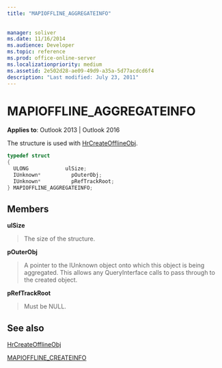 ```yaml
---
title: "MAPIOFFLINE_AGGREGATEINFO"
 
 
manager: soliver
ms.date: 11/16/2014
ms.audience: Developer
ms.topic: reference
ms.prod: office-online-server
ms.localizationpriority: medium
ms.assetid: 2e502d28-ae09-49d9-a35a-5d77acdcd6f4
description: "Last modified: July 23, 2011"
---
```


# MAPIOFFLINE_AGGREGATEINFO

  
  
**Applies to**: Outlook 2013 | Outlook 2016 
  
The structure is used with [HrCreateOfflineObj](hrcreateofflineobj.md). 
  
```cpp
typedef struct
{
  ULONG            ulSize;
  IUnknown*          pOuterObj;
  IUnknown*          pRefTrackRoot;
} MAPIOFFLINE_AGGREGATEINFO;
```

## Members

 **ulSize**
  
> The size of the structure.
    
 **pOuterObj**
  
> A pointer to the IUnknown object onto which this object is being aggregated. This allows any QueryInterface calls to pass through to the created object.
    
 **pRefTrackRoot**
  
> Must be NULL.
    
## See also



[HrCreateOfflineObj](hrcreateofflineobj.md)
  
[MAPIOFFLINE_CREATEINFO](mapioffline_createinfo.md)


